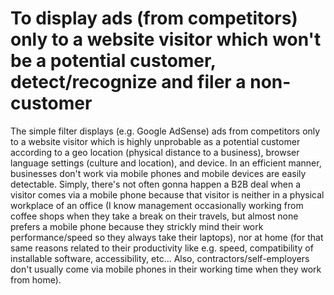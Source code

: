 # To display ads (from competitors) only to a website visitor which won't be a potential customer, detect/recognize and filer a non-customer
The simple filter displays (e.g. Google AdSense) ads from competitors only to a website visitor which is highly unprobable as a potential customer according to a geo location (physical distance to a business), browser language settings (culture and location), and device. In an efficient manner, businesses don't work via mobile phones and mobile devices are easily detectable. Simply, there's not often gonna happen a B2B deal when a visitor comes via a mobile phone because that visitor is neither in a physical workplace of an office (I know management occasionally working from coffee shops when they take a break on their travels, but almost none prefers a mobile phone because they strickly mind their work performance/speed so they always take their laptops), nor at home (for that same reasons related to their productivity like e.g. speed, compatibility of installable software, accessibility, etc... Also, contractors/self-employers don't usually come via mobile phones in their working time when they work from home).
